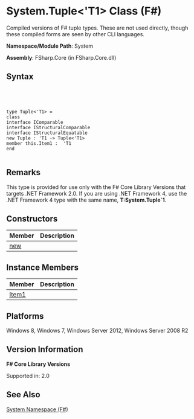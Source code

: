 # System.Tuple<'T1> Class (F#)

Compiled versions of F# tuple types. These are not used directly, though these compiled forms are seen by other CLI languages.

**Namespace/Module Path**: System

**Assembly**: FSharp.Core (in FSharp.Core.dll)


## Syntax



```




type Tuple<'T1> =
class
interface IComparable
interface IStructuralComparable
interface IStructuralEquatable
new Tuple : 'T1 -> Tuple<'T1>
member this.Item1 :  'T1
end


```





## Remarks
This type is provided for use only with the F# Core Library Versions that targets .NET Framework 2.0. If you are using .NET Framework 4, use the .NET Framework 4 type with the same name, **T:System.Tuple&#96;1**.


## Constructors


|Member|Description|
|------|-----------|
|[new](http://msdn.microsoft.com/en-us/library/a4529058-fd29-4bf9-9266-0c234175ba7b)||

## Instance Members


|Member|Description|
|------|-----------|
|[Item1](http://msdn.microsoft.com/en-us/library/5c5658d2-6b89-4e90-affc-d45f1467a1d2)||

## Platforms
Windows 8, Windows 7, Windows Server 2012, Windows Server 2008 R2


## Version Information
**F# Core Library Versions**

Supported in: 2.0




## See Also
[System Namespace &#40;F&#35;&#41;](System-Namespace-%5BFSharp%5D.md)

